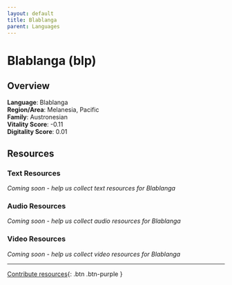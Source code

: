```yaml
---
layout: default
title: Blablanga
parent: Languages
---
```


# Blablanga (blp)

## Overview

**Language**: Blablanga  
**Region/Area**: Melanesia, Pacific  
**Family**: Austronesian  
**Vitality Score**: -0.11  
**Digitality Score**: 0.01  

## Resources

### Text Resources
*Coming soon - help us collect text resources for Blablanga*

### Audio Resources
*Coming soon - help us collect audio resources for Blablanga*

### Video Resources
*Coming soon - help us collect video resources for Blablanga*

---

[Contribute resources](https://fairtrain.github.io/){: .btn .btn-purple }
